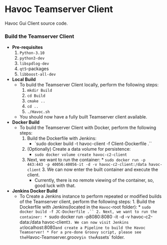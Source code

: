 # Havoc Teamserver Client

Havoc Gui Client source code. 

### Build the Teamserver Client
- **Pre-requisites**
	1. `Python-3.10`
	2. `python3-dev`
	3. `libspdlog-dev`
	4. `qt5`-packages
	5. `libboost-all-dev`
- **Local Build**
	- To build the Teamserver Client locally, perform the following steps:
		1. `mkdir Build`
		2. `cd Build`
		3. `cmake ..`
		4. `cd ..`
		5. `./Havoc.sh`
	- You should now have a fully built Teamserver client available.
- **Docker Build**
	- To build the Teamserver Client with Docker, perform the following steps:
		1. Build the Dockerfile with Jenkins:
			* `sudo docker build -t havoc-client -f Client-Dockerfile .``
		2. (Optionally) Create a data volume for persistence:
			* `sudo docker volume create havoc-c2-client`
		2. Next, we want to run the container:
                        * `sudo docker run -p 443:443 -p 40056:40056-it -d -v havoc-c2-client:/data havoc-client`
                3. We can now enter the built container and execute the client.
			* Currently, there is no remote viewing of the container, so, good luck with that.
- **Jenkins Docker Build**
	- To Create a Jenkins instance to perform repeated or modified builds of the Teamserver client, perform the following steps:
                1. Build the Dockerfile with Jenkins(located in the `Havoc`-root folder):
                        * `sudo docker build -f JC-Dockerfile .``
                2. Next, we want to run the container:
                        * `sudo docker run -p8080:8080 -it -d -v havoc-c2-data:/data havoc-client`
                3. We can now visit Jenkins at `localhost:8080` and create a Pipeline to build the Havoc Teamserver!
                        * For a pre-done Groovy script, please see the `Havoc-Teamserver.groovy` in the `Assets` folder.
